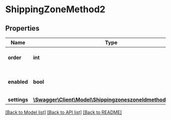 # ShippingZoneMethod2

## Properties
Name | Type | Description | Notes
------------ | ------------- | ------------- | -------------
**order** | **int** | Shipping method sort order. | [optional] 
**enabled** | **bool** | Shipping method enabled status. | [optional] 
**settings** | [**\Swagger\Client\Model\ShippingzoneszoneIdmethodsSettings**](ShippingzoneszoneIdmethodsSettings.md) |  | [optional] 

[[Back to Model list]](../../README.md#documentation-for-models) [[Back to API list]](../../README.md#documentation-for-api-endpoints) [[Back to README]](../../README.md)

